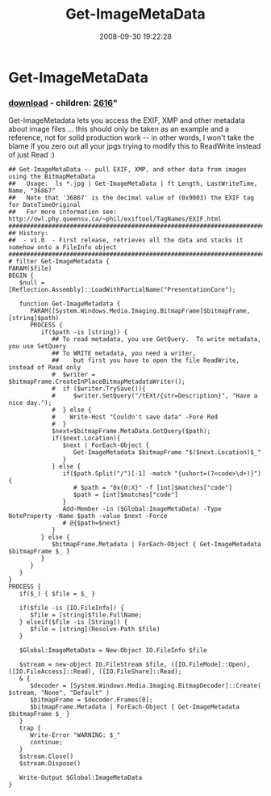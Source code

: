 ﻿---
pid:            617
parent:         0
children:       2616
poster:         Joel Bennett
title:          Get-ImageMetaData
date:           2008-09-30 19:22:28
format:         posh
---

# Get-ImageMetaData

### [download](617.ps1) - children: [2616](2616.md)"

Get-ImageMetadata lets you access the EXIF, XMP and other metadata about image files ... this should only be taken as an example and a reference, not for solid production work -- in other words, I won't take the blame if you zero out all your jpgs trying to modify this to ReadWrite instead of just Read :)

```posh
## Get-ImageMetaData -- pull EXIF, XMP, and other data from images using the BitmapMetaData
##   Usage:  ls *.jpg | Get-ImageMetaData | ft Length, LastWriteTime, Name, "36867"
##   Note that '36867' is the decimal value of (0x9003) the EXIF tag for DateTimeOriginal
##   For more information see: http://owl.phy.queensu.ca/~phil/exiftool/TagNames/EXIF.html
#####################################################################################################
## History:
##  - v1.0  - First release, retrieves all the data and stacks it somehow onto a FileInfo object
#####################################################################################################
# filter Get-ImageMetadata {
PARAM($file)
BEGIN {
   $null = [Reflection.Assembly]::LoadWithPartialName("PresentationCore");
   
   function Get-ImageMetadata {
      PARAM([System.Windows.Media.Imaging.BitmapFrame]$bitmapFrame, [string]$path)
      PROCESS {
         if($path -is [string]) {
            ## To read metadata, you use GetQuery.  To write metadata, you use SetQuery
            ## To WRITE metadata, you need a writer, 
            ##    but first you have to open the file ReadWrite, instead of Read only
            #  $writer = $bitmapFrame.CreateInPlaceBitmapMetadataWriter();
            #  if ($writer.TrySave()){ 
            #     $writer.SetQuery("/tEXt/{str=Description}", "Have a nice day."); 
            #  } else {
            #    Write-Host "Couldn't save data" -Fore Red
            #  }
            $next=$bitmapFrame.MetaData.GetQuery($path);
            if($next.Location){
               $next | ForEach-Object { 
                  Get-ImageMetadata $bitmapFrame "$($next.Location)$_" 
               }
            } else {
               if($path.Split("/")[-1] -match "{ushort=(?<code>\d+)}") {
                  # $path = "0x{0:X}" -f [int]$matches["code"]
                  $path = [int]$matches["code"]
               }
               Add-Member -in ($Global:ImageMetaData) -Type NoteProperty -Name $path -value $next -Force
               # @{$path=$next}
            }
         } else {
            $bitmapFrame.Metadata | ForEach-Object { Get-ImageMetadata $bitmapFrame $_ }
         }
      }
   }
}
PROCESS {
   if($_) { $file = $_ }
   
   if($file -is [IO.FileInfo]) {
      $file = [string]$file.FullName;
   } elseif($file -is [String]) {
      $file = [string](Resolve-Path $file)
   } 

   $Global:ImageMetaData = New-Object IO.FileInfo $file
   
   $stream = new-object IO.FileStream $file, ([IO.FileMode]::Open), ([IO.FileAccess]::Read), ([IO.FileShare]::Read);
   & {
      $decoder = [System.Windows.Media.Imaging.BitmapDecoder]::Create( $stream, "None", "Default" )
      $bitmapFrame = $decoder.Frames[0];
      $bitmapFrame.Metadata | ForEach-Object { Get-ImageMetadata $bitmapFrame $_ }
   }
   trap { 
      Write-Error "WARNING: $_"
      continue; 
   }
   $stream.Close()
   $stream.Dispose()
   
   Write-Output $Global:ImageMetaData
}

```
